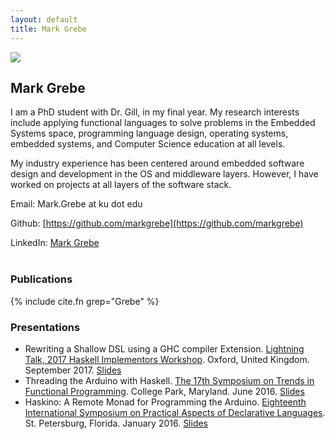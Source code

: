 ```yaml
---
layout: default
title: Mark Grebe
---
```


<img src="{{site.baseurl}}/images/markgrebe/MarkGrebe.jpg" class="floatleft"/>

## Mark Grebe

I am a PhD student with Dr. Gill, in my final year.  My research interests include applying functional languages to solve problems in the Embedded Systems space, programming language design, operating systems, embedded systems, and Computer Science education at all levels.

My industry experience has been centered around embedded software design and development in the OS and middleware layers.  However, I have worked on 
projects at all layers of the software stack.

Email: Mark.Grebe at ku dot edu

Github: [https://github.com/markgrebe](https://github.com/markgrebe)

LinkedIn: [Mark Grebe](https://www.linkedin.com/in/mark-grebe-41394bb)
<br><br>
### Publications

{% include cite.fn grep="Grebe" %}

### Presentations

- Rewriting a Shallow DSL using a GHC compiler Extension. [Lightning Talk, 2017 Haskell Implementors Workshop](https://icfp17.sigplan.org/track/hiw-2017). Oxford, United Kingdom. September 2017. [Slides](http://www.ittc.ku.edu/csdl/fpg/files/Grebe-HIW17-Plugin.pdf) 
- Threading the Arduino with Haskell. [The 17th Symposium on Trends in Functional Programming](http://tfp2016.org). College Park, Maryland. June 2016. [Slides](http://www.ittc.ku.edu/csdl/fpg/files/Grebe-TFP16Haskino.pdf) 
- Haskino: A Remote Monad for Programming the Arduino. [Eighteenth International Symposium on Practical Aspects of Declarative Languages](http://conf.researchr.org/home/PADL-2016). St. Petersburg, Florida. January 2016. [Slides](http://www.ittc.ku.edu/csdl/fpg/files/Grebe-PADL16Haskino.pdf)
